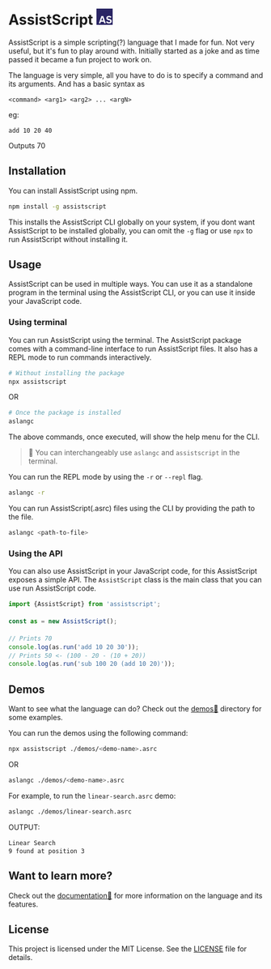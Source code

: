 # AssistScript <img height="32" src="./docs/assets/AS.png" width="32" alt="AssistScript logo"/>

AssistScript is a simple scripting(?) language that I made for fun.
Not very useful, but it's fun to play around with.
Initially started as a joke and as time passed it became a fun project to work on.

The language is very simple, all you have to do is to specify a command and its arguments.
And has a basic syntax as

```asrc
<command> <arg1> <arg2> ... <argN>
```

eg:

```asrc
add 10 20 40
```

Outputs 70

## Installation

You can install AssistScript using npm.

```bash
npm install -g assistscript
```

This installs the AssistScript CLI globally on your system,
if you dont want AssistScript to be installed globally,
you can omit the `-g` flag or use `npx` to run AssistScript without installing it.

## Usage

AssistScript can be used in multiple ways.
You can use it as a standalone program in the terminal using the AssistScript CLI, 
or you can use it inside your JavaScript code.

### Using terminal

You can run AssistScript using the terminal. The AssistScript package comes with a command-line interface to run
AssistScript files. It also has a REPL mode to run commands interactively.

```bash
# Without installing the package
npx assistscript
```

OR

```bash
# Once the package is installed
aslangc
```
The above commands, once executed, will show the help menu for the CLI.

> 📝 You can interchangeably use `aslangc` and `assistscript` in the terminal.

You can run the REPL mode by using the `-r` or `--repl` flag.

```bash
aslangc -r
```

You can run AssistScript(.asrc) files using the CLI by providing the path to the file.
```bash
aslangc <path-to-file>
```

### Using the API

You can also use AssistScript in your JavaScript code, for this AssistScript exposes a simple API.
The `AssistScript` class is the main class that you can use run AssistScript code.

```ts
import {AssistScript} from 'assistscript';

const as = new AssistScript();

// Prints 70
console.log(as.run('add 10 20 30'));
// Prints 50 <- (100 - 20 - (10 + 20))
console.log(as.run('sub 100 20 (add 10 20)'));
``` 

## Demos

Want to see what the language can do? Check out the [demos🧪](./demos) directory for some examples.

You can run the demos using the following command:

```bash
npx assistscript ./demos/<demo-name>.asrc
```

OR

```bash
aslangc ./demos/<demo-name>.asrc
```

For example, to run the `linear-search.asrc` demo:

```bash
aslangc ./demos/linear-search.asrc
```

OUTPUT:

```text
Linear Search
9 found at position 3
```

## Want to learn more? 

Check out the [documentation📃](./docs/README.md) for more information on the language and its features.

## License

This project is licensed under the MIT License. See the [LICENSE](./LICENSE) file for details.


